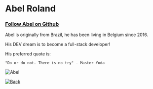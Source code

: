 # Abel Roland
### [Follow Abel on Github](https://github.com/abelRoland?tab=repositories) 

Abel is originally from Brazil, he has been living in Belgium since 2016.

His DEV dream is to become a full-stack developer!

His preferred quote is:

    "Do or do not. There is no try" - Master Yoda

![Abel](https://ca.slack-edge.com/T91PPTG9H-U012YMDA2TC-1563c8e87fff-512)

[![Back](https://i.imgur.com/YOI6zzp.png)](./README.md)
